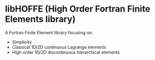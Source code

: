 libHOFFE (High Order Fortran Finite Elements library)
=====================================================

A Fortran Finite Element library focusing on:

- Simplicity
- Classical 1D/2D continuous Lagrange elements
- High order 1D/2D discontinuous hierarchical elements